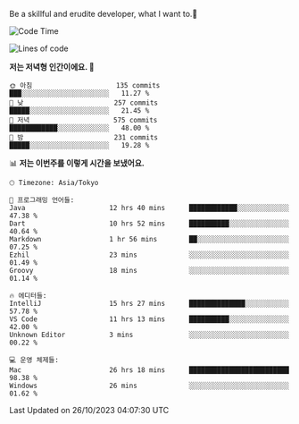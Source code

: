 Be a skillful and erudite developer, what I want to.👶

<!--START_SECTION:waka-->
![Code Time](http://img.shields.io/badge/Code%20Time-27%20hrs%2042%20mins-blue)

![Lines of code](https://img.shields.io/badge/%EC%A0%80%EB%8A%94%20%EC%97%AC%ED%83%9C%EA%B9%8C%EC%A7%80%20-578.0%20thousand%20%EC%A4%84%EC%9D%98%20%EC%BD%94%EB%93%9C%EB%A5%BC%20%EC%9E%91%EC%84%B1%ED%96%88%EC%96%B4%EC%9A%94.-blue)

**저는 저녁형 인간이에요. 🦉** 

```text
🌞 아침                     135 commits         ███░░░░░░░░░░░░░░░░░░░░░░   11.27 % 
🌆 낮　                     257 commits         █████░░░░░░░░░░░░░░░░░░░░   21.45 % 
🌃 저녁                     575 commits         ████████████░░░░░░░░░░░░░   48.00 % 
🌙 밤　                     231 commits         █████░░░░░░░░░░░░░░░░░░░░   19.28 % 
```


📊 **저는 이번주를 이렇게 시간을 보냈어요.** 

```text
🕑︎ Timezone: Asia/Tokyo

💬 프로그래밍 언어들: 
Java                     12 hrs 40 mins      ████████████░░░░░░░░░░░░░   47.38 % 
Dart                     10 hrs 52 mins      ██████████░░░░░░░░░░░░░░░   40.64 % 
Markdown                 1 hr 56 mins        ██░░░░░░░░░░░░░░░░░░░░░░░   07.25 % 
Ezhil                    23 mins             ░░░░░░░░░░░░░░░░░░░░░░░░░   01.49 % 
Groovy                   18 mins             ░░░░░░░░░░░░░░░░░░░░░░░░░   01.14 % 

🔥 에디터들: 
IntelliJ                 15 hrs 27 mins      ██████████████░░░░░░░░░░░   57.78 % 
VS Code                  11 hrs 13 mins      ██████████░░░░░░░░░░░░░░░   42.00 % 
Unknown Editor           3 mins              ░░░░░░░░░░░░░░░░░░░░░░░░░   00.22 % 

💻 운영 체제들: 
Mac                      26 hrs 18 mins      █████████████████████████   98.38 % 
Windows                  26 mins             ░░░░░░░░░░░░░░░░░░░░░░░░░   01.62 % 
```


 Last Updated on 26/10/2023 04:07:30 UTC
<!--END_SECTION:waka-->
